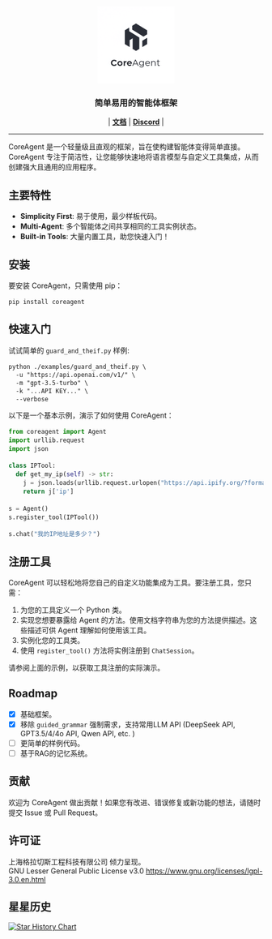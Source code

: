 <p align="center">
  <picture>
    <img alt="CoreAgent" src="https://raw.githubusercontent.com/CoreAgent-Project/CoreAgent/main/assets/coreagent.png" width=30%>
  </picture>
</p>

<h3 align="center">
简单易用的智能体框架
</h3>

<p align="center">
| <a href="https://github.com/CoreAgent-Project/CoreAgent/blob/main/docs/Documentation.md"><b>文档</b></a> | <a href="https://discord.gg/Hytrg9UXgU"><b>Discord</b></a> |
</p>

----

CoreAgent 是一个轻量级且直观的框架，旨在使构建智能体变得简单直接。CoreAgent 专注于简洁性，让您能够快速地将语言模型与自定义工具集成，从而创建强大且通用的应用程序。

## 主要特性

* **Simplicity First**: 易于使用，最少样板代码。
* **Multi-Agent**: 多个智能体之间共享相同的工具实例状态。
* **Built-in Tools**: 大量内置工具，助您快速入门！

## 安装

要安装 CoreAgent，只需使用 pip：

```bash
pip install coreagent
```

## 快速入门

试试简单的 `guard_and_theif.py` 样例: 
```shell
python ./examples/guard_and_theif.py \
  -u "https://api.openai.com/v1/" \
  -m "gpt-3.5-turbo" \
  -k "...API KEY..." \
  --verbose
```

以下是一个基本示例，演示了如何使用 CoreAgent：

```python
from coreagent import Agent
import urllib.request
import json

class IPTool:
  def get_my_ip(self) -> str:
    j = json.loads(urllib.request.urlopen("https://api.ipify.org/?format=json").read().decode())
    return j['ip']

s = Agent()
s.register_tool(IPTool())

s.chat("我的IP地址是多少？")
```

## 注册工具

CoreAgent 可以轻松地将您自己的自定义功能集成为工具。要注册工具，您只需：

1.  为您的工具定义一个 Python 类。
2.  实现您想要暴露给 Agent 的方法。使用文档字符串为您的方法提供描述。这些描述可供 Agent 理解如何使用该工具。
3.  实例化您的工具类。
4.  使用 `register_tool()` 方法将实例注册到 `ChatSession`。

请参阅上面的示例，以获取工具注册的实际演示。

## Roadmap
- [x] 基础框架。 
- [x] 移除 `guided_grammar` 强制需求，支持常用LLM API (DeepSeek API, GPT3.5/4/4o API, Qwen API, etc. )
- [ ] 更简单的样例代码。
- [ ] 基于RAG的记忆系统。

## 贡献

欢迎为 CoreAgent 做出贡献！如果您有改进、错误修复或新功能的想法，请随时提交 Issue 或 Pull Request。

## 许可证
上海格拉切斯工程科技有限公司 倾力呈现。<br />
GNU Lesser General Public License v3.0
https://www.gnu.org/licenses/lgpl-3.0.en.html

## 星星历史

[![Star History Chart](https://api.star-history.com/svg?repos=CoreAgent-Project/CoreAgent&type=Date)](https://www.star-history.com/#CoreAgent-Project/CoreAgent&Date)